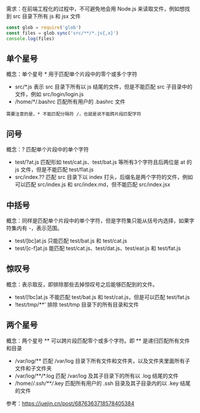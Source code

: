 需求：在前端工程化的过程中，不可避免地会用 Node.js 来读取文件，例如想找到 src 目录下所有 js 和 jsx 文件
```js
const glob = require('glob')
const files = glob.sync('src/**/*.js{,x}')
console.log(files)
```
## 单个星号
概念：单个星号 * 用于匹配单个片段中的零个或多个字符
* src/*.js 表示 src 目录下所有以 js 结尾的文件，但是不能匹配 src 子目录中的文件，例如 src/login/login.js
* /home/*/.bashrc 匹配所有用户的 .bashrc 文件
```
需要注意的是，* 不能匹配分隔符 /，也就是说不能跨片段匹配字符
```

## 问号
概念：? 匹配单个片段中的单个字符
* test/?at.js 匹配形如 test/cat.js、test/bat.js 等所有3个字符且后两位是 at 的 js 文件，但是不能匹配 test/flat.js
* src/index.?? 匹配 src 目录下以 index 打头，后缀名是两个字符的文件，例如可以匹配 src/index.js 和 src/index.md，但不能匹配 src/index.jsx

## 中括号
概念：同样是匹配单个片段中的单个字符，但是字符集只能从括号内选择，如果字符集内有 -，表示范围。
* test/[bc]at.js 只能匹配 test/bat.js 和 test/cat.js
* test/[c-f]at.js 能匹配 test/cat.js、test/dat.js、test/eat.js 和 test/fat.js

## 惊叹号
概念：表示取反，即排除那些去掉惊叹号之后能够匹配到的文件。
* test/[!bc]at.js 不能匹配 test/bat.js 和 test/cat.js，但是可以匹配 test/fat.js
* !test/tmp/**' 排除 test/tmp 目录下的所有目录和文件

## 两个星号
概念：两个星号 ** 可以跨片段匹配零个或多个字符。即 ** 是递归匹配所有文件和目录
* /var/log/** 匹配 /var/log 目录下所有文件和文件夹，以及文件夹里面所有子文件和子文件夹
* /var/log/**/*.log 匹配 /var/log 及其子目录下的所有以 .log 结尾的文件
* /home/*/.ssh/**/*.key 匹配所有用户的 .ssh 目录及其子目录内的以 .key 结尾的文件

参考：https://juejin.cn/post/6876363718578405384